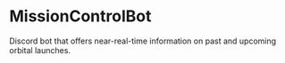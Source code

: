 # MissionControlBot
Discord bot that offers near-real-time information on past and upcoming orbital launches.
